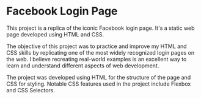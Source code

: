 
# Facebook Login Page
This project is a replica of the iconic Facebook login page. It's a static web page developed using HTML and CSS.

The objective of this project was to practice and improve my HTML and CSS skills by replicating one of the most widely recognized login pages on the web. I believe recreating real-world examples is an excellent way to learn and understand different aspects of web development.

The project was developed using HTML for the structure of the page and CSS for styling. Notable CSS features used in the project include Flexbox and CSS Selectors.
